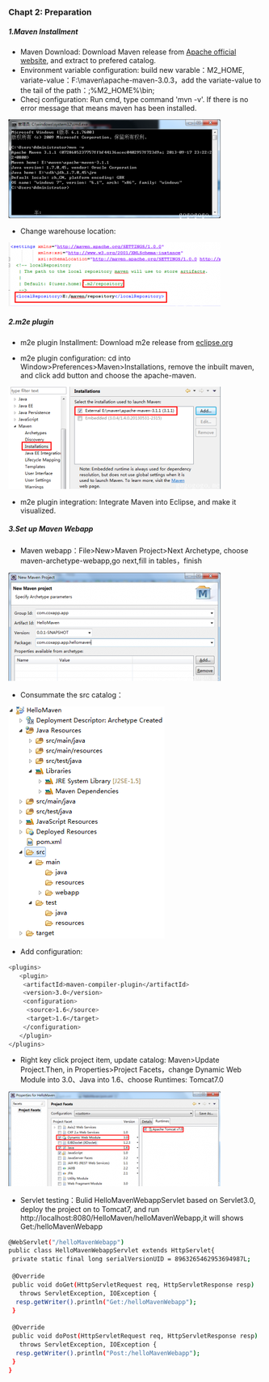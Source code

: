 ### Chapt 2: Preparation
##### 1.Maven Installment

- Maven Download: Download Maven release from <a href="http://maven.apache.org/download.cgi">Apache official website</a>, and extract to prefered catalog.
- Environment variable configuration: build new varable：M2_HOME, variate-value：F:\maven\apache-maven-3.0.3，add the variate-value to the tail of the path：;%M2_HOME%\bin;
- Checj configuration: Run cmd, type command 'mvn -v'. If there is no error message that means maven has been installed.      

![extract](/images/mavn1.png)         

- Change warehouse location:       

![location](/images/mavn2.png)       


##### 2.m2e plugin

- m2e plugin Installment: Download m2e release from <a href="http://www.eclipse.org/m2e/">eclipse.org</a>

- m2e plugin configuration: cd into Window>Preferences>Maven>Installations, remove the inbuilt maven, and click add button and choose the apache-maven.     

![m2e](/images/m2e1.png)       

- m2e plugin integration: Integrate Maven into Eclipse, and make it visualized.       

##### 3.Set up Maven Webapp

- Maven webapp：File>New>Maven Project>Next Archetype, choose maven-archetype-webapp,go next,fill in tables，finish      

 ![setup1](/images/setup1.png)           

- Consummate the src catalog：      

![setup2](/images/setup2.png)        

- Add configuration:
```sh
<plugins>
   <plugin>
    <artifactId>maven-compiler-plugin</artifactId>
    <version>3.0</version>
    <configuration>
     <source>1.6</source>
     <target>1.6</target>
    </configuration>
   </plugin>
</plugins>
```
- Right key click project item, update catalog: Maven>Update Project.Then, in Properties>Project Facets，change Dynamic Web Module into 3.0、Java into 1.6、choose Runtimes: Tomcat7.0      

![setup3](/images/setup3.png)          


- Servlet testing：Bulid HelloMavenWebappServlet based on Servlet3.0, deploy the project on to Tomcat7, and run http://localhost:8080/HelloMaven/helloMavenWebapp,it will shows Get:/helloMavenWebapp
```sh
@WebServlet("/helloMavenWebapp")
public class HelloMavenWebappServlet extends HttpServlet{
 private static final long serialVersionUID = 8963265462953694987L;
 
 @Override
 public void doGet(HttpServletRequest req, HttpServletResponse resp)
   throws ServletException, IOException {
  resp.getWriter().println("Get:/helloMavenWebapp");
 }
  
 @Override
 public void doPost(HttpServletRequest req, HttpServletResponse resp)
   throws ServletException, IOException {
  resp.getWriter().println("Post:/helloMavenWebapp");
 }
}
```




